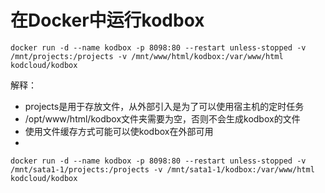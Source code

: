 # 在Docker中运行kodbox

``` shell
docker run -d --name kodbox -p 8098:80 --restart unless-stopped -v /mnt/projects:/projects -v /mnt/www/html/kodbox:/var/www/html kodcloud/kodbox
```
解释：
- projects是用于存放文件，从外部引入是为了可以使用宿主机的定时任务
- /opt/www/html/kodbox文件夹需要为空，否则不会生成kodbox的文件
- 使用文件缓存方式可能可以使kodbox在外部可用
- 


``` shell
docker run -d --name kodbox -p 8098:80 --restart unless-stopped -v /mnt/sata1-1/projects:/projects -v /mnt/sata1-1/kodbox:/var/www/html kodcloud/kodbox
```